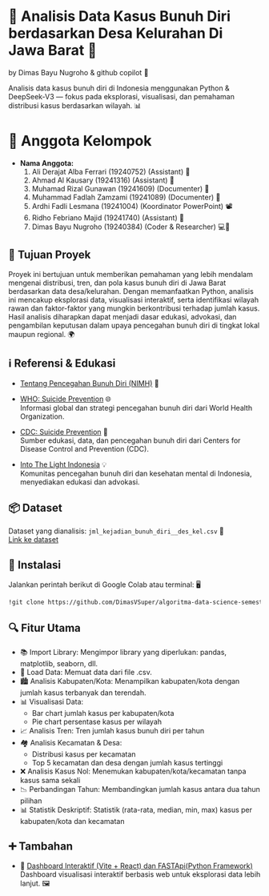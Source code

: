 # 🧠 Analisis Data Kasus Bunuh Diri berdasarkan Desa Kelurahan Di Jawa Barat 🚩

by Dimas Bayu Nugroho & github copilot 🤖

Analisis data kasus bunuh diri di Indonesia menggunakan Python & DeepSeek-V3 — fokus pada eksplorasi, visualisasi, dan pemahaman distribusi kasus berdasarkan wilayah. 📊

# 👥 Anggota Kelompok

- **Nama Anggota:**
  1. Ali Derajat Alba Ferrari (19240752) (Assistant) 🤝
  2. Ahmad Al Kausary (19241316) (Assistant) 🤝
  3. Muhamad Rizal Gunawan (19241609) (Documenter) 📝
  4. Muhammad Fadlah Zamzami (19241089) (Documenter) 📝
  5. Ardhi Fadli Lesmana (19241004) (Koordinator PowerPoint) 📽️
  6. Ridho Febriano Majid (19241740) (Assistant) 🤝
  7. Dimas Bayu Nugroho (19240384) (Coder & Researcher) 💻🔬

## 🎯 Tujuan Proyek  
Proyek ini bertujuan untuk memberikan pemahaman yang lebih mendalam mengenai distribusi, tren, dan pola kasus bunuh diri di Jawa Barat berdasarkan data desa/kelurahan. Dengan memanfaatkan Python, analisis ini mencakup eksplorasi data, visualisasi interaktif, serta identifikasi wilayah rawan dan faktor-faktor yang mungkin berkontribusi terhadap jumlah kasus. Hasil analisis diharapkan dapat menjadi dasar edukasi, advokasi, dan pengambilan keputusan dalam upaya pencegahan bunuh diri di tingkat lokal maupun regional. 🌍

## ℹ️ Referensi & Edukasi

- [Tentang Pencegahan Bunuh Diri (NIMH)](https://www.nimh.nih.gov/health/topics/suicide-prevention) 🧩

- [WHO: Suicide Prevention](https://www.who.int/health-topics/suicide#tab=tab_1) 🌐  
  Informasi global dan strategi pencegahan bunuh diri dari World Health Organization.

- [CDC: Suicide Prevention](https://www.cdc.gov/suicide/index.html) 🏥  
  Sumber edukasi, data, dan pencegahan bunuh diri dari Centers for Disease Control and Prevention (CDC).

- [Into The Light Indonesia](https://intothelightid.org/) 💡  
  Komunitas pencegahan bunuh diri dan kesehatan mental di Indonesia, menyediakan edukasi dan advokasi.

## 📦 Dataset

Dataset yang dianalisis: `jml_kejadian_bunuh_diri__des_kel.csv` 📄  
[Link ke dataset](https://katalog.satudata.go.id/pl/dataset/jumlah-kejadian-bunuh-diri-berdasarkan-desa-kelurahan-di-jawa-barat)

## 🚀 Instalasi

Jalankan perintah berikut di Google Colab atau terminal: 🖥️

```bash
!git clone https://github.com/DimasVSuper/algoritma-data-science-semester-1-project
```

## 🔍 Fitur Utama
- 📚 Import Library: Mengimpor library yang diperlukan: pandas, matplotlib, seaborn, dll.
- 📂 Load Data: Memuat data dari file .csv.
- 🏙️ Analisis Kabupaten/Kota: Menampilkan kabupaten/kota dengan jumlah kasus terbanyak dan terendah.
- 📊 Visualisasi Data:
  - Bar chart jumlah kasus per kabupaten/kota
  - Pie chart persentase kasus per wilayah
- 📈 Analisis Tren: Tren jumlah kasus bunuh diri per tahun
- 🏘️ Analisis Kecamatan & Desa:
  - Distribusi kasus per kecamatan
  - Top 5 kecamatan dan desa dengan jumlah kasus tertinggi
- ❌ Analisis Kasus Nol: Menemukan kabupaten/kota/kecamatan tanpa kasus sama sekali
- 📉 Perbandingan Tahun: Membandingkan jumlah kasus antara dua tahun pilihan
- 📊 Statistik Deskriptif: Statistik (rata-rata, median, min, max) kasus per kabupaten/kota dan kecamatan

## ➕ Tambahan

- 🔗 [Dashboard Interaktif (Vite + React) dan FASTApi(Python Framework)](https://github.com/DimasVSuper/dashboard-projek-algoritma-data-science)  
  Dashboard visualisasi interaktif berbasis web untuk eksplorasi data lebih lanjut. 🖼️
